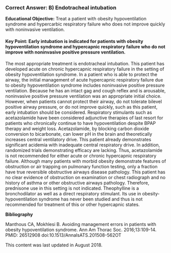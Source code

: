 
### Correct Answer: B) Endotracheal intubation 

**Educational Objective:** Treat a patient with obesity hypoventilation syndrome and hypercarbic respiratory failure who does not improve quickly with noninvasive ventilation.

#### **Key Point:** Early intubation is indicated for patients with obesity hypoventilation syndrome and hypercapnic respiratory failure who do not improve with noninvasive positive pressure ventilation.

The most appropriate treatment is endotracheal intubation. This patient has developed acute on chronic hypercapnic respiratory failure in the setting of obesity hypoventilation syndrome. In a patient who is able to protect the airway, the initial management of acute hypercapnic respiratory failure due to obesity hypoventilation syndrome includes noninvasive positive pressure ventilation. Because he has an intact gag and cough reflex and is arousable, noninvasive positive pressure ventilation was an appropriate initial choice. However, when patients cannot protect their airway, do not tolerate bilevel positive airway pressure, or do not improve quickly, such as this patient, early intubation should be considered.
Respiratory stimulants such as acetazolamide have been considered adjunctive therapies of last resort for patients who chronically continue to have hypoventilation despite BPAP therapy and weight loss. Acetazolamide, by blocking carbon dioxide conversion to bicarbonate, can lower pH in the brain and theoretically increases central ventilatory drive. This patient already demonstrates significant acidemia with inadequate central respiratory drive. In addition, randomized trials demonstrating efficacy are lacking. Thus, acetazolamide is not recommended for either acute or chronic hypercapnic respiratory failure.
Although many patients with morbid obesity demonstrate features of obstruction or air trapping on pulmonary function testing, only a fraction have true reversible obstructive airways disease pathology. This patient has no clear evidence of obstruction on examination or chest radiograph and no history of asthma or other obstructive airways pathology. Therefore, prednisone use in this setting is not indicated.
Theophylline is a bronchodilator as well as a direct respiratory stimulant. Its use in obesity-hypoventilation syndrome has never been studied and thus is not recommended for treatment of this or other hypercapnic states.

**Bibliography**

Manthous CA, Mokhlesi B. Avoiding management errors in patients with obesity hypoventilation syndrome. Ann Am Thorac Soc. 2016;13:109-14. PMID: 26512908 doi:10.1513/AnnalsATS.201508-562OT

This content was last updated in August 2018.